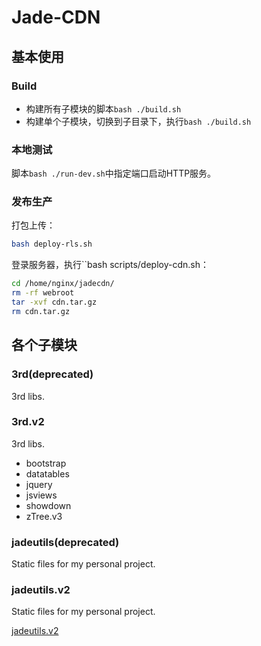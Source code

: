 Jade-CDN
=====================

基本使用
---------------------

### Build

* 构建所有子模块的脚本`bash ./build.sh`
* 构建单个子模块，切换到子目录下，执行`bash ./build.sh`

### 本地测试 

脚本`bash ./run-dev.sh`中指定端口启动HTTP服务。

### 发布生产

打包上传：

```bash
bash deploy-rls.sh
```

登录服务器，执行``bash scripts/deploy-cdn.sh：

```bash
cd /home/nginx/jadecdn/
rm -rf webroot
tar -xvf cdn.tar.gz
rm cdn.tar.gz
```






各个子模块
---------------------

### 3rd(deprecated)

3rd libs.

### 3rd.v2

3rd libs.

* bootstrap
* datatables
* jquery
* jsviews
* showdown
* zTree.v3


### jadeutils(deprecated)

Static files for my personal project.

### jadeutils.v2

Static files for my personal project.

[jadeutils.v2](jadeutils.v2/README.md)


